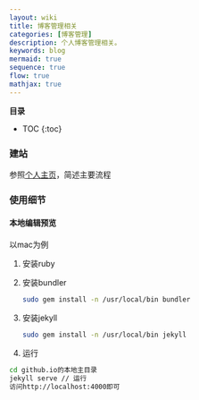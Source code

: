```yaml
---
layout: wiki
title: 博客管理相关
categories: [博客管理]
description: 个人博客管理相关。
keywords: blog
mermaid: true
sequence: true
flow: true
mathjax: true
---
```


**目录**

* TOC
{:toc}


### 建站
参照[个人主页](https://github.com/buaawht/buaawht.github.io)，简述主要流程

### 使用细节
#### 本地编辑预览
以mac为例

1. 安装ruby
2. 安装bundler

    ```sh
    sudo gem install -n /usr/local/bin bundler
    ```
3. 安装jekyll
    ```sh
    sudo gem install -n /usr/local/bin jekyll
    ```
4. 运行
```sh
cd github.io的本地主目录
jekyll serve // 运行
访问http://localhost:4000即可
```
